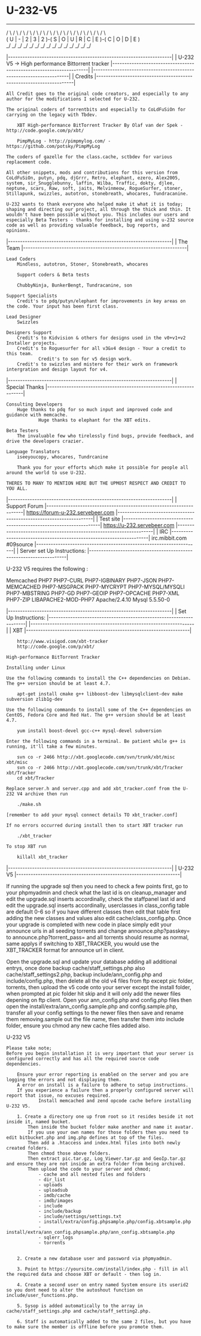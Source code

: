 # U-232-V5
   _   _   _   _   _     _   _   _   _   _   _     _   _   _   _	
  / \ / \ / \ / \ / \   / \ / \ / \ / \ / \ / \   / \ / \ / \ / \	
 ( U | - | 2 | 3 | 2 )-( S | O | U | R | C | E )-( C | O | D | E )	
  \_/ \_/ \_/ \_/ \_/   \_/ \_/ \_/ \_/ \_/ \_/   \_/ \_/ \_/ \_/	
  
|--------------------------------------------------------------------|
|	U-232 V5 -> High performance Bittorrent tracker
|--------------------------------------------------------------------|
|--------------------------------------------------------------------|
|	Credits
|--------------------------------------------------------------------|

	All Credit goes to the original code creators, and especially to any author for the modifications I selected for U-232.

	The original coders of torrentbits and especially to CoLdFuSiOn for carrying on the legacy with Tbdev.

        XBT High-performance BitTorrent Tracker By Olaf van der Spek - http://code.google.com/p/xbt/

        PimpMyLog - http://pimpmylog.com/ - https://github.com/potsky/PimpMyLog

	The coders of gazelle for the class.cache, sctbdev for various replacement code.
		
	All other snippets, mods and contributions for this version from CoLdFuSiOn, putyn, pdq, djGrrr, Retro, elephant, ezero, Alex2005, system, sir_Snugglebunny, laffin, Wilba, Traffic, dokty, djlee, neptune, scars, Raw, soft, jaits, Melvinmeow, RogueSurfer, stoner, Stillapunk, swizzles, autotron, stonebreath, whocares, Tundracanine. 
		
	U-232 wants to thank everyone who helped make it what it is today; shaping and directing our project, all through the thick and thin. It wouldn't have been possible without you. This includes our users and especially Beta Testers - thanks for installing and using u-232 source code as well as providing valuable feedback, bug reports, and opinions.

|--------------------------------------------------------------------|
|	The Team
|--------------------------------------------------------------------|

	Lead Coders
		Mindless, autotron, Stoner, Stonebreath, whocares
			
        Support coders & Beta tests

        ChubbyNinja, BunkerBengt, Tundracanine, son

	Support Specialists
		Credit's to pdq/putyn/elephant for improvements in key areas on the code. Your input has been first class.
		
	Lead Designer
		Swizzles
		
	Designers Support
		Credit's to Kidvision & others for designs used in the v0+v1+v2 Installer projects.
		Credit's to Roguesurfer for all v3&v4 design - Your a credit to this team.
                Credit's to son for v5 design work.
		Credit's to swizzles and mistero for their work on framework intergration and design layout for v4.
|--------------------------------------------------------------------|
|	Special Thanks
|--------------------------------------------------------------------|

	Consulting Developers
		Huge thanks to pdq for so much input and improved code and guidance with memcache.
                Huge thanks to elephant for the XBT edits.
		
	Beta Testers
		The invaluable few who tirelessly find bugs, provide feedback, and drive the developers crazier. 
			
	Language Translators
		iseeyoucopy, whocares, Tundrcanine

		Thank you for your efforts which make it possible for people all around the world to use U-232. 

	THERES TO MANY TO MENTION HERE BUT THE UPMOST RESPECT AND CREDIT TO YOU ALL.

|--------------------------------------------------------------------|
|	Support Forum
|--------------------------------------------------------------------|
	https://forum-u-232.servebeer.com
|--------------------------------------------------------------------|
|	Test site
|--------------------------------------------------------------------|
	https://u-232.servebeer.com
|--------------------------------------------------------------------|
|	IRC
|--------------------------------------------------------------------|
	irc.mibbit.com #09source
|--------------------------------------------------------------------|
|	Server set Up Instructions:
|--------------------------------------------------------------------|

U-232 V5 requires the following :

Memcached
PHP7
PHP7-CURL
PHP7-IGBINARY
PHP7-JSON
PHP7-MEMCACHED
PHP7-MSGPACK
PHP7-MYCRYPT
PHP7-MYSQL/MYSQLI
PHP7-MBSTRING
PHP7-GD
PHP7-GEOIP
PHP7-OPCACHE
PHP7-XML
PHP7-ZIP
LIBAPACHE2-MOD-PHP7
Apache/2.4.10
Mysql 5.5.50-0

|--------------------------------------------------------------------|
|	Set Up Instructions:
|--------------------------------------------------------------------|
|--------------------------------------------------------------------|
|	XBT
|--------------------------------------------------------------------|

		http://www.visigod.com/xbt-tracker
		http://code.google.com/p/xbt/

	High-performance BitTorrent Tracker

	Installing under Linux

	Use the following commands to install the C++ dependencies on Debian. The g++ version should be at least 4.7.

		apt-get install cmake g++ libboost-dev libmysqlclient-dev make subversion zlib1g-dev

	Use the following commands to install some of the C++ dependencies on CentOS, Fedora Core and Red Hat. The g++ version should be at least 4.7.

		yum install boost-devel gcc-c++ mysql-devel subversion

	Enter the following commands in a terminal. Be patient while g++ is running, it'll take a few minutes.

		svn co -r 2466 http://xbt.googlecode.com/svn/trunk/xbt/misc xbt/misc
		svn co -r 2466 http://xbt.googlecode.com/svn/trunk/xbt/Tracker xbt/Tracker
		cd xbt/Tracker

	Replace server.h and server.cpp and add xbt_tracker.conf from the U-232 V4 archive then run

		./make.sh

	[remember to add your mysql connect details TO xbt_tracker.conf]

	If no errors occurred during install then to start XBT tracker run 

		./xbt_tracker

	To stop XBT run 

		killall xbt_tracker

|--------------------------------------------------------------------|
|	U-232 V5
|--------------------------------------------------------------------|

	
If running the upgrade sql then you need to check a few points first, go to your phpmyadmin and check what the last id is on cleanup_manager and edit the upgrade.sql inserts accordinally, check the staffpanel last id and edit the upgrade.sql inserts accordinally, userclasses in class_config table are default 0-6 so if you have different classes then edit that table first adding the new classes and values also edit cache/class_config.php. Once your upgrade is completed with new code in place simply edit your announce urls in all seeding torrents and change announce.php?passkey= to announce.php?torrent_pass= and all torrents should resume as normal, same applys if switching to XBT_TRACKER, you would use the XBT_TRACKER format for announce url in client.

Open the upgrade.sql and update your database adding all additional entrys, once done backup cache/staff_settings.php also cache/staff_settings2.php, backup include/ann_config.php and include/config.php, then delete all the old v4 files from ftp except pic folder, torrents, then upload the v5 code onto your server except the install folder, when prompted at pic folder hit skip and it will only add the newer files depening on ftp client. Open your ann_config.php and config.php files then open the install/extra/ann_config.sample.php and config.sample.php, transfer all your config settings to the newer files then save and rename them removing.sample out the file name, then transfer them into include folder, ensure you chmod any new cache files added also.

U-232 V5

	Please take note;
	Before you begin installation it is very important that your server is configured correctly and has all the required source code dependencies.

		Ensure your error reporting is enabled on the server and you are logging the errors and not displaying them.
		A error on install is a failure to adhere to setup instructions.
		If you experience a failure then a properly configured server will report that issue, no excuses required.
                Install memcached and zend opcode cache before installing U-232 V5.

		1. Create a directory one up from root so it resides beside it not inside it, named bucket.
			Then inside the bucket folder make another and name it avatar.
			If you use your own names for those folders then you need to edit bitbucket.php and img.php defines at top of the files.
			Then add a .htaccess and index.html files into both newly created folders.
			Then chmod those above folders.
			Then extract pic.tar.gz, Log_Viewer.tar.gz and GeoIp.tar.gz and ensure they are not inside an extra folder from being archived.
			Then upload the code to your server and chmod; 
				- cache and all nested files and folders 
				- dir_list 
				- uploads 
				- uploadsub
				- imdb/cache 
				- imdb/images 
				- include 
				- include/backup 
				- include/settings/settings.txt 
				- install/extra/config.phpsample.php/config.xbtsample.php 
				- install/extra/ann_config.phpsample.php/ann_config.xbtsample.php
				- sqlerr_logs 
				- torrents


		2. Create a new database user and password via phpmyadmin.

		3. Point to https://yoursite.com/install/index.php - fill in all the required data and choose XBT or default - then log in. 

		4. Create a second user on entry named System ensure its userid2 so you dont need to alter the autoshout function on include/user_functions.php. 

		5. Sysop is added automatically to the array in cache/staff_settings.php and cache/staff_setting2.php.

		6. Staff is automatically added to the same 2 files, but you have to make sure the member is offline before you promote them.

